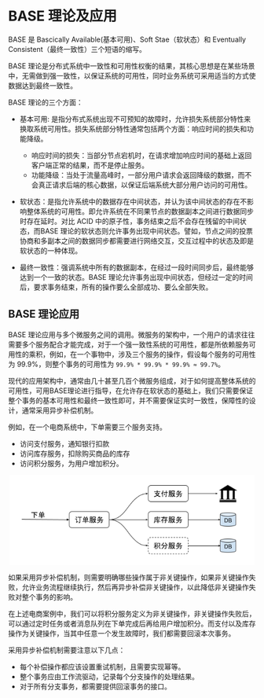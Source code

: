 # BASE 理论及应用

BASE 是 Bascically Available(基本可用)、Soft Stae（软状态）和 Eventually Consistent（最终一致性）三个短语的缩写。

BASE 理论是分布式系统中一致性和可用性权衡的结果，其核心思想是在某些场景中，无需做到强一致性，以保证系统的可用性，同时业务系统可采用适当的方式使数据达到最终一致性。

BASE 理论的三个方面：

- 基本可用: 是指分布式系统出现不可预知的故障时，允许损失系统部分特性来换取系统可用性。损失系统部分特性通常包括两个方面：响应时间的损失和功能降级。
	- 响应时间的损失：当部分节点宕机时，在请求增加响应时间的基础上返回客户端正常的结果，而不是停止服务。
	- 功能降级：当处于流量高峰时，一部分用户请求会返回降级的数据，而不会真正请求后端的核心数据，以保证后端系统大部分用户访问的可用性。

- 软状态：是指允许系统中的数据存在中间状态，并认为该中间状态的存在不影响整体系统的可用性。即允许系统在不同果节点的数据副本之间进行数据同步时存在延时。对比 ACID 中的原子性，事务结束之后不会存在残留的中间状态，而BASE 理论的软状态则允许事务出现中间状态。譬如，节点之间的投票协商和多副本之间的数据同步都需要进行网络交互，交互过程中的状态及即是软状态的一种体现。

- 最终一致性：强调系统中所有的数据副本，在经过一段时间同步后，最终能够达到一个一致的状态。BASE 理论允许事务出现中间状态，但经过一定的时间后，要求事务结束，所有的操作要么全部成功、要么全部失败。


## BASE 理论应用

BASE 理论应用与多个微服务之间的调用。微服务的架构中，一个用户的请求往往需要多个服务配合才能完成，对于一个强一致性系统的可用性，都是所依赖服务可用性的乘积，例如，在一个事物中，涉及三个服务的操作，假设每个服务的可用性为 99.9%，则整个事务的可用性为 `99.9% * 99.9% * 99.9% ≈ 99.7%`。

现代的应用架构中，通常由几十甚至几百个微服务组成，对于如何提高整体系统的可用性，可用BASE理论进行指导，在允许存在软状态的基础上，我们只需要保证整个事务的基本可用性和最终一致性即可，并不需要保证实时一致性，保障性的设计，通常采用异步补偿机制。

例如，在一个电商系统中，下单需要三个服务支持。

- 访问支付服务，通知银行扣款
- 访问库存服务，扣除购买商品的库存
- 访问积分服务，为用户增加积分。

<div  align="center">
	<img src="../assets/base.png" width = "500"  align=center />
</div>

如果采用异步补偿机制，则需要明确哪些操作属于非关键操作，如果非关键操作失败，允许业务流程继续执行，然后再异步补偿非关键操作，以此降低非关键操作失败对整个事务的影响。

在上述电商案例中，我们可以将积分服务定义为非关键操作，非关键操作失败后，可以通过定时任务或者消息队列在下单完成后再给用户增加积分。而支付以及库存操作为关键操作，当其中任意一个发生故障时，我们都需要回滚本次事务。

采用异步补偿机制需要注意以下几点：
- 每个补偿操作都应该设置重试机制，且需要实现幂等。
- 整个事务应由工作流驱动，记录每个分支操作的处理结果。
- 对于所有分支事务，都需要提供回滚事务的接口。

